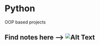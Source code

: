 # Python
OOP based projects
## Find notes here --> ![Alt Text](https://media.tenor.com/CsqnkjKnojgAAAAi/dm4uz3-foekoe.gif)
